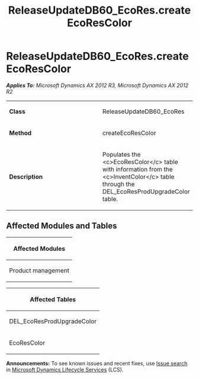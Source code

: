 ﻿---
title: ReleaseUpdateDB60_EcoRes.createEcoResColor
TOCTitle: ReleaseUpdateDB60_EcoRes.createEcoResColor
ms:assetid: d6cf00fb-ca89-10ae-47bf-585ba4840548
ms:mtpsurl: https://msdn.microsoft.com/en-us/library/JJ687060(v=AX.60)
ms:contentKeyID: 49711508
ms.date: 05/18/2015
mtps_version: v=AX.60
---

# ReleaseUpdateDB60\_EcoRes.createEcoResColor 


_**Applies To:** Microsoft Dynamics AX 2012 R3, Microsoft Dynamics AX 2012 R2_

<table>
<colgroup>
<col style="width: 50%" />
<col style="width: 50%" />
</colgroup>
<tbody>
<tr class="odd">
<td><p><strong>Class</strong></p></td>
<td><p>ReleaseUpdateDB60_EcoRes</p></td>
</tr>
<tr class="even">
<td><p><strong>Method</strong></p></td>
<td><p>createEcoResColor</p></td>
</tr>
<tr class="odd">
<td><p><strong>Description</strong></p></td>
<td><p>Populates the &lt;c&gt;EcoResColor&lt;/c&gt; table with information from the &lt;c&gt;InventColor&lt;/c&gt; table through the DEL_EcoResProdUpgradeColor table.</p></td>
</tr>
</tbody>
</table>


## Affected Modules and Tables

<table>
<colgroup>
<col style="width: 100%" />
</colgroup>
<thead>
<tr class="header">
<th><p>Affected Modules</p></th>
</tr>
</thead>
<tbody>
<tr class="odd">
<td><p>Product management</p></td>
</tr>
</tbody>
</table>


<table>
<colgroup>
<col style="width: 100%" />
</colgroup>
<thead>
<tr class="header">
<th><p>Affected Tables</p></th>
</tr>
</thead>
<tbody>
<tr class="odd">
<td><p>DEL_EcoResProdUpgradeColor</p></td>
</tr>
<tr class="even">
<td><p>EcoResColor</p></td>
</tr>
</tbody>
</table>

  
**Announcements:** To see known issues and recent fixes, use [Issue search](http://go.microsoft.com/fwlink/?linkid=389258) in [Microsoft Dynamics Lifecycle Services](http://go.microsoft.com/fwlink/?linkid=306505) (LCS).

